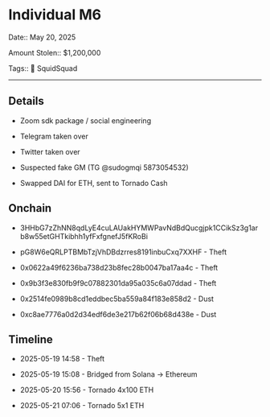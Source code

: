 # Individual M6

Date:: May 20, 2025

Amount Stolen:: $1,200,000

Tags:: 🔑 SquidSquad


---

## Details

- Zoom sdk package / social engineering

- Telegram taken over

- Twitter taken over

- Suspected fake GM (TG @sudogmqi 5873054532)

- Swapped DAI for ETH, sent to Tornado Cash



## Onchain

- 3HHbG7zZhNN8qdLyE4cuLAUakHYMWPavNdBdQucgjpk1CCikSz3g1arb8w55etGHTkibhh1yfFxfgnefJ5fKRoBi

- pG8W6eQRLPTBMbTzjVhDBdzrres8191inbuCxq7XXHF - Theft

- 0x0622a49f6236ba738d23b8fec28b0047ba17aa4c - Theft

- 0x9b3f3e830fb9f9c07882301da95a035c6a07ddad - Theft

- 0x2514fe0989b8cd1eddbec5ba559a84f183e858d2 - Dust

- 0xc8ae7776a0d2d34edf6de3e217b62f06b68d438e - Dust


## Timeline

- 2025-05-19 14:58 - Theft

- 2025-05-19 15:08 - Bridged from Solana -> Ethereum

- 2025-05-20 15:56 - Tornado 4x100 ETH

- 2025-05-21 07:06 - Tornado 5x1 ETH